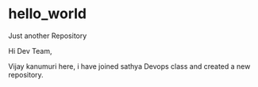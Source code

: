 # hello_world
Just another Repository

Hi Dev Team,

Vijay kanumuri here, i have joined sathya Devops class and created a new 
repository.

